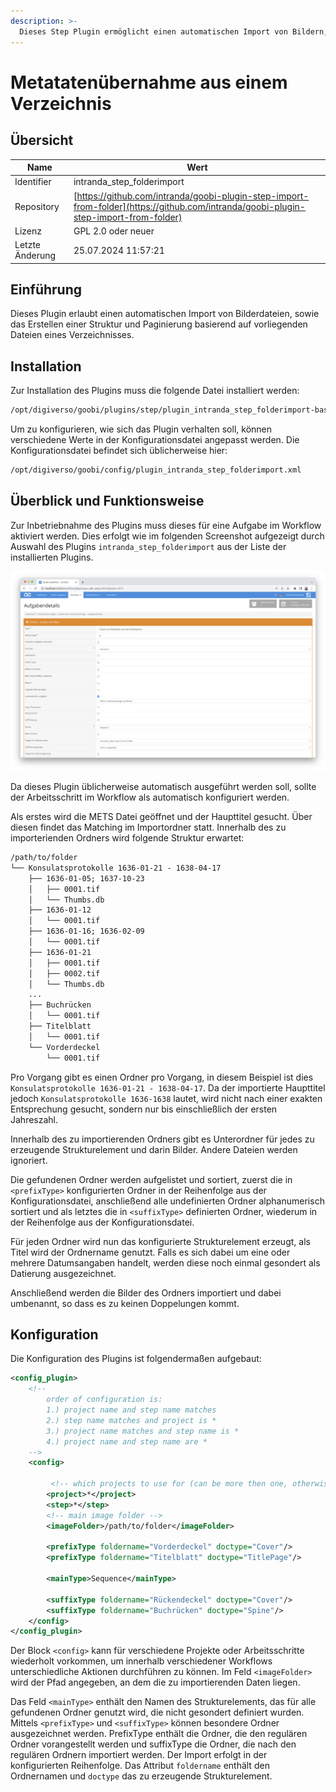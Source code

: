 ```yaml
---
description: >-
  Dieses Step Plugin ermöglicht einen automatischen Import von Bildern, Strukturdaten und Paginierung auf der Basis von Dateinamen
---
```


# Metatatenübernahme aus einem Verzeichnis

## Übersicht

Name                     | Wert
-------------------------|-----------
Identifier               | intranda_step_folderimport
Repository               | [https://github.com/intranda/goobi-plugin-step-import-from-folder](https://github.com/intranda/goobi-plugin-step-import-from-folder)
Lizenz              | GPL 2.0 oder neuer 
Letzte Änderung    | 25.07.2024 11:57:21


## Einführung
Dieses Plugin erlaubt einen automatischen Import von Bilderdateien, sowie das Erstellen einer Struktur und Paginierung basierend auf vorliegenden Dateien eines Verzeichnisses.


## Installation
Zur Installation des Plugins muss die folgende Datei installiert werden:

```bash
/opt/digiverso/goobi/plugins/step/plugin_intranda_step_folderimport-base.jar
```

Um zu konfigurieren, wie sich das Plugin verhalten soll, können verschiedene Werte in der Konfigurationsdatei angepasst werden. Die Konfigurationsdatei befindet sich üblicherweise hier:

```bash
/opt/digiverso/goobi/config/plugin_intranda_step_folderimport.xml
```


## Überblick und Funktionsweise
Zur Inbetriebnahme des Plugins muss dieses für eine Aufgabe im Workflow aktiviert werden. Dies erfolgt wie im folgenden Screenshot aufgezeigt durch Auswahl des Plugins `intranda_step_folderimport` aus der Liste der installierten Plugins.

![Integration in den Workflow](images/goobi-plugin-step-import-from-folder_screen1_de.png)

Da dieses Plugin üblicherweise automatisch ausgeführt werden soll, sollte der Arbeitsschritt im Workflow als automatisch konfiguriert werden.

Als erstes wird die METS Datei geöffnet und der Haupttitel gesucht. Über diesen findet das Matching im Importordner statt. Innerhalb des zu importerienden Ordners wird folgende Struktur erwartet:

```xml
/path/to/folder
└── Konsulatsprotokolle 1636-01-21 - 1638-04-17
    ├── 1636-01-05; 1637-10-23
    │   ├── 0001.tif
    │   └── Thumbs.db
    ├── 1636-01-12
    │   └── 0001.tif
    ├── 1636-01-16; 1636-02-09
    │   └── 0001.tif
    ├── 1636-01-21
    │   ├── 0001.tif
    │   ├── 0002.tif    
    │   └── Thumbs.db
    ...
    ├── Buchrücken
    │   └── 0001.tif
    ├── Titelblatt
    │   └── 0001.tif
    └── Vorderdeckel
        └── 0001.tif
  ```

Pro Vorgang gibt es einen Ordner pro Vorgang, in diesem Beispiel ist dies `Konsulatsprotokolle 1636-01-21 - 1638-04-17`. Da der importierte Haupttitel jedoch `Konsulatsprotokolle 1636-1638` lautet, wird nicht nach einer exakten Entsprechung gesucht, sondern nur bis einschließlich der ersten Jahreszahl.

Innerhalb des zu importierenden Ordners gibt es Unterordner für jedes zu erzeugende Strukturelement und darin Bilder. Andere Dateien werden ignoriert.

Die gefundenen Ordner werden aufgelistet und sortiert, zuerst die in `<prefixType>` konfigurierten Ordner in der Reihenfolge aus der Konfigurationsdatei, anschließend alle undefinierten Ordner alphanumerisch sortiert und als letztes die in `<suffixType>` definierten Ordner, wiederum in der Reihenfolge aus der Konfigurationsdatei.

Für jeden Ordner wird nun das konfigurierte Strukturelement erzeugt, als Titel wird der Ordnername genutzt. Falls es sich dabei um eine oder mehrere Datumsangaben handelt, werden diese noch einmal gesondert als Datierung ausgezeichnet.

Anschließend werden die Bilder des Ordners importiert und dabei umbenannt, so dass es zu keinen Doppelungen kommt.


## Konfiguration
Die Konfiguration des Plugins ist folgendermaßen aufgebaut:

```xml
<config_plugin>
    <!--
        order of configuration is:
        1.) project name and step name matches
        2.) step name matches and project is *
        3.) project name matches and step name is *
        4.) project name and step name are *
    -->
    <config>

         <!-- which projects to use for (can be more then one, otherwise use *) -->
        <project>*</project>
        <step>*</step>
        <!-- main image folder -->
        <imageFolder>/path/to/folder</imageFolder>

        <prefixType foldername="Vorderdeckel" doctype="Cover"/>
        <prefixType foldername="Titelblatt" doctype="TitlePage"/>

        <mainType>Sequence</mainType>

        <suffixType foldername="Rückendeckel" doctype="Cover"/>        
        <suffixType foldername="Buchrücken" doctype="Spine"/>
    </config>
</config_plugin>
 ```

Der Block `<config>` kann für verschiedene Projekte oder Arbeitsschritte wiederholt vorkommen, um innerhalb verschiedener Workflows unterschiedliche Aktionen durchführen zu können. Im Feld `<imageFolder>` wird der Pfad angegeben, an dem die zu importierenden Daten liegen.

Das Feld `<mainType>` enthält den Namen des Strukturelements, das für alle gefundenen Ordner genutzt wird, die nicht gesondert definiert wurden.
Mittels `<prefixType>` und `<suffixType>` können besondere Ordner ausgezeichnet werden. PrefixType enthält die Ordner, die den regulären Ordner vorangestellt werden und suffixType die Ordner, die nach den regulären Ordnern importiert werden. Der Import erfolgt in der konfigurierten Reihenfolge. Das Attribut `foldername` enthält den Ordnernamen und `doctype` das zu erzeugende Strukturelement.